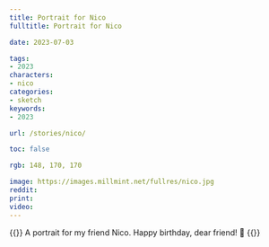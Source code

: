 ```yaml
---
title: Portrait for Nico
fulltitle: Portrait for Nico

date: 2023-07-03

tags:
- 2023
characters:
- nico
categories:
- sketch
keywords:
- 2023

url: /stories/nico/

toc: false

rgb: 148, 170, 170

image: https://images.millmint.net/fullres/nico.jpg
reddit:
print:
video:
---
```

{{<note caption>}}
A portrait for my friend Nico. Happy birthday, dear friend! 🌺
{{</note>}}
